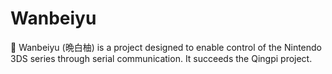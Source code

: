 # Wanbeiyu

🍊 Wanbeiyu (晩白柚) is a project designed to enable control of the Nintendo 3DS series through serial communication. It succeeds the Qingpi project.
